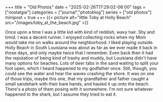 +++
title      = "Old Photos"
date       = "2025-02-26T17:29:02-06:00"
tags       = ["nostalgia"]
categories = ["journal","photoblog"]
series     = ["old photos"]
minipost   = true
+++
{{< picture alt="little Toby at Holly Beach" src="/images/toby_at_the_beach.jpg" >}}

Once upon a time I was a little kid with kind of reddish, wavy hair. Shy and timid. I was a decent runner. I enjoyed collecting rocks when my Mom would take me on walks around the neighborhood. I liked playing outside. Holly Beach in South Louisiana was about as far as we ever made it back in those days, and only maybe twice that I remember. Even back then it had the reputation of being kind of trashy and muddy, but Louisiana didn't have many options for beaches. Lots of beer tabs in the sand waiting to split your foot open, which I heard happened to my godfather once. Still, though, you could see the water and hear the waves crashing the shore. It was on one of those trips, maybe this one, that my grandfather and father caught a small sandshark with their bare hands, and hauled it up onto the beach. There's a photo of them posing with it somewhere. I'm not sure whatever happened to the shark, but I assume they tried to eat it. 